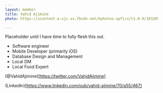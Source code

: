 ```yaml
---
layout: member
title: Vahid Ajimine
photo: https://scontent-a-sjc.xx.fbcdn.net/hphotos-xpf1/v/t1.0-9/10320521_787371371281379_2306818015422462850_n.jpg?oh=9e36b909529484e655fef577961cb03e&oe=54990C18

---
```


Placeholder until I have time to fully flesh this out.

* Software engineer
* Mobile Developer (primarily iOS)
* Database Design and Management
* Local DM
* Local Food Expert

(@VahidAjimine)[https://twitter.com/VahidAjimine]

(LinkedIn)[https://www.linkedin.com/pub/vahid-ajimine/70/a55/467]

